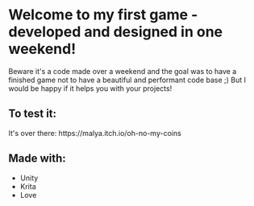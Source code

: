 <h1>Welcome to my first game - developed and designed in one weekend!</h1>

Beware it's a code made over a weekend and the goal was to have a finished game not to have a beautiful and performant code base ;)
But I would be happy if it helps you with your projects!

<h2>To test it: </h2>
It's over there: https://malya.itch.io/oh-no-my-coins

<h2>Made with: </h2>
<ul>
  <li>Unity</li>
  <li>Krita</li>
  <li>Love</li>
</ul>
